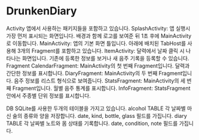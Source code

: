 # DrunkenDiary
Activity
  앱에서 사용하는 패키지들을 포함하고 있습니다.
  SplashActivity: 앱 실행시 가장 먼저 표시되는 화면입니다.
    배경과 함께 로고를 보여준 뒤 1초 후에 MainActivity로 이동합니다.
  MainActivity: 앱의 기본 화면 틀입니다. 아래에 배치된 TabHost를 사용해 3개의 Fragment를 포함하고 있습니다.
  ItemActivity: 달력에서 날짜 클릭 시 나타나는 화면입니다. 기존에 등록한 정보를 보거나 새 음주 기록을 등록할 수 있습니다.
Fragment
  CalendarFragment: MainActivity의 첫 번째 Fragment입니다. 달력과 간단한 정보를 표시합니다.
  DiaryFragment: MainActivity의 두 번째 Fragment입니다. 음주 정보를 리스트 형식으로 보여줍니다.
  StatsFragment: MainActivity의 세 번째 Fragment입니다. 월별 음주 통계를 표시합니다.
  InfoFragment: StatsFragment 안에서 주종별 단위 정보를 표시합니다.
  
DB
  SQLite를 사용한 두개의 테이블을 가지고 있습니다.
  alcohol TABLE
    각 날짜별 마신 술의 종류와 양을 저장합니다.
    date, kind, bottle, glass 필드를 가집니다.
  diary TABLE
    각 날짜별 노트와 몸 상태를 기록합니다.
    date, condition, note 필드를 가집니다.
